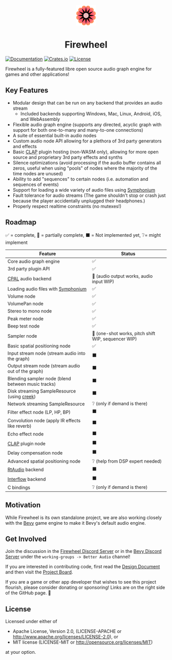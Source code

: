 <div align="center"><img src="./assets/logo-512.png" width="64px" height="64px"/><h1>Firewheel</h1></div>

[![Documentation](https://docs.rs/firewheel/badge.svg)](https://docs.rs/firewheel)
[![Crates.io](https://img.shields.io/crates/v/firewheel.svg)](https://crates.io/crates/firewheel)
[![License](https://img.shields.io/crates/l/firewheel.svg)](https://github.com/BillyDM/firewheel/blob/main/LICENSE-APACHE)

Firewheel is a fully-featured libre open source audio graph engine for games and other applications!

## Key Features

* Modular design that can be run on any backend that provides an audio stream
    * Included backends supporting Windows, Mac, Linux, Android, iOS, and WebAssembly
* Flexible audio graph engine (supports any directed, acyclic graph with support for both one-to-many and many-to-one connections)
* A suite of essential built-in audio nodes
* Custom audio node API allowing for a plethora of 3rd party generators and effects
* Basic [CLAP] plugin hosting (non-WASM only), allowing for more open source and proprietary 3rd party effects and synths
* Silence optimizations (avoid processing if the audio buffer contains all zeros, useful when using "pools" of nodes where the majority of the time nodes are unused)
* Ability to add "sequences" to certain nodes (i.e. automation and sequences of events)
* Support for loading a wide variety of audio files using [Symphonium]
* Fault tolerance for audio streams (The game shouldn't stop or crash just because the player accidentally unplugged their headphones.)
* Properly respect realtime constraints (no mutexes!)

## Roadmap

✅ = complete, 🚧 = partially complete, ⬛ = Not implemented yet, ❔= might implement

| Feature                                               | Status                                               |
| ----------------------------------------------------- | ---------------------------------------------------- |
| Core audio graph engine                               | ✅                                                   |
| 3rd party plugin API                                  | ✅                                                   |
| [CPAL] audio backend                                  | 🚧 (audio output works, audio input WIP)             |
| Loading audio files with [Symphonium]                 | ✅                                                   |
| Volume node                                           | ✅                                                   |
| VolumePan node                                        | ✅                                                   |
| Stereo to mono node                                   | ✅                                                   |
| Peak meter node                                       | ✅                                                   |
| Beep test node                                        | ✅                                                   |
| Sampler node                                          | 🚧 (one-shot works, pitch shift WIP, sequencer WIP)  |
| Basic spatial positioning node                        | ✅                                                   |
| Input stream node (stream audio into the graph)       | ⬛                                                   |
| Output stream node (stream audio out of the graph)    | ⬛                                                   |
| Blending sampler node (blend between music tracks)    | ⬛                                                   |
| Disk streaming SampleResource (using [creek])         | ⬛                                                   |
| Network streaming SampleResource                      | ❔ (only if demand is there)                         |
| Filter effect node (LP, HP, BP)                       | ⬛                                                   |
| Convolution node (apply IR effects like reverb)       | ⬛                                                   |
| Echo effect node                                      | ⬛                                                   |
| [CLAP] plugin node                                    | ⬛                                                   |
| Delay compensation node                               | ⬛                                                   |
| Advanced spatial positioning node                     | ❔ (help from DSP expert needed)                     |
| [RtAudio] backend                                     | ⬛                                                   |
| [Interflow] backend                                   | ⬛                                                   |
| C bindings                                            | ❔ (only if demand is there)                         |

## Motivation

While Firewheel is its own standalone project, we are also working closely with the [Bevy](https://bevyengine.org/) game engine to make it Bevy's default audio engine.

## Get Involved

Join the discussion in the [Firewheel Discord Server](https://discord.gg/rKzZpjGCGs) or in the [Bevy Discord Server](https://discord.gg/bevy) under the `working-groups -> Better Audio` channel!

If you are interested in contributing code, first read the [Design Document] and then visit the [Project Board](https://github.com/users/BillyDM/projects/1).

If you are a game or other app developer that wishes to see this project flourish, please consider donating or sponsoring! Links are on the right side of the GitHub page. 🌼

## License

Licensed under either of

* Apache License, Version 2.0, (LICENSE-APACHE or http://www.apache.org/licenses/LICENSE-2.0), or
* MIT license (LICENSE-MIT or http://opensource.org/licenses/MIT)

at your option.

[Design Document]: DESIGN_DOC.md
[CPAL]: https://github.com/RustAudio/cpal
[Symphonium]: https://github.com/MeadowlarkDAW/symphonium
[creek]: https://github.com/MeadowlarkDAW/creek
[CLAP]: https://cleveraudio.org/
[RtAudio]: https://github.com/BillyDM/rtaudio-rs
[Interflow]: https://github.com/SolarLiner/interflow
